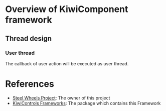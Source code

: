 # Overview of KiwiComponent framework

## Thread design

### User thread
The callback of user action will be executed as user thread.


# References
* [Steel Wheels Project](https://steelwheels.github.io): The owner of this project
* [KiwiControls Frameworks](https://github.com/steelwheels/KiwiControls): The package which contains this Framework

